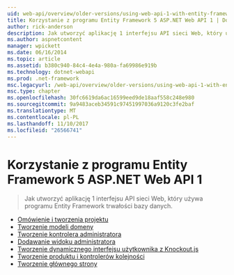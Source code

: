 ```yaml
---
uid: web-api/overview/older-versions/using-web-api-1-with-entity-framework-5/index
title: Korzystanie z programu Entity Framework 5 ASP.NET Web API 1 | Dokumentacja firmy Microsoft
author: rick-anderson
description: Jak utworzyć aplikację 1 interfejsu API sieci Web, który używa programu Entity Framework trwałości bazy danych.
ms.author: aspnetcontent
manager: wpickett
ms.date: 06/16/2014
ms.topic: article
ms.assetid: b380c940-84c4-4e4a-980a-fa69986e919b
ms.technology: dotnet-webapi
ms.prod: .net-framework
msc.legacyurl: /web-api/overview/older-versions/using-web-api-1-with-entity-framework-5
msc.type: chapter
ms.openlocfilehash: 30fc6619da6ac16599eed9de18aaf558c248e980
ms.sourcegitcommit: 9a9483aceb34591c97451997036a9120c3fe2baf
ms.translationtype: MT
ms.contentlocale: pl-PL
ms.lasthandoff: 11/10/2017
ms.locfileid: "26566741"
---
```

<a name="using-aspnet-web-api-1-with-entity-framework-5"></a>Korzystanie z programu Entity Framework 5 ASP.NET Web API 1
====================
> Jak utworzyć aplikację 1 interfejsu API sieci Web, który używa programu Entity Framework trwałości bazy danych.


- [Omówienie i tworzenia projektu](using-web-api-with-entity-framework-part-1.md)
- [Tworzenie modeli domeny](using-web-api-with-entity-framework-part-2.md)
- [Tworzenie kontrolera administratora](using-web-api-with-entity-framework-part-3.md)
- [Dodawanie widoku administratora](using-web-api-with-entity-framework-part-4.md)
- [Tworzenie dynamicznego interfejsu użytkownika z Knockout.js](using-web-api-with-entity-framework-part-5.md)
- [Tworzenie produktu i kontrolerów kolejności](using-web-api-with-entity-framework-part-6.md)
- [Tworzenie głównego strony](using-web-api-with-entity-framework-part-7.md)
